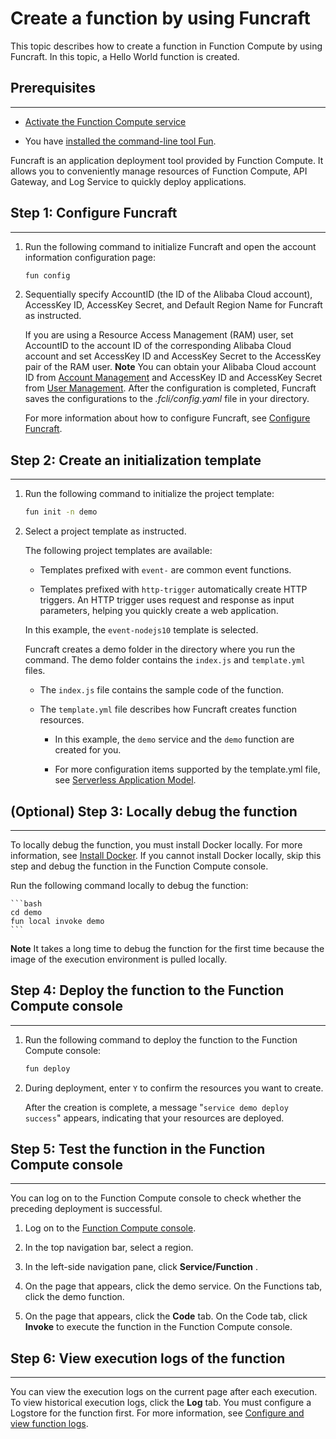 # Create a function by using Funcraft

This topic describes how to create a function in Function Compute by using Funcraft. In this topic, a Hello World function is created.

## Prerequisites
-------------

* [Activate the Function Compute service](t1880966.html#multiTask782/section-938-43e-c63)

* You have [installed the command-line tool Fun](https://github.com/alibaba/funcraft/blob/master/docs/usage/installation-zh.md?spm=a2c4g.11186623.2.16.4cc918b1zLFgpb&file=installation-zh.md).


Funcraft is an application deployment tool provided by Function Compute. It allows you to conveniently manage resources of Function Compute, API Gateway, and Log Service to quickly deploy applications.

## Step 1: Configure Funcraft 
-----------------------------------------------

1. Run the following command to initialize Funcraft and open the account information configuration page:
    ```bash
    fun config
    ```
   

2. Sequentially specify AccountID (the ID of the Alibaba Cloud account), AccessKey ID, AccessKey Secret, and Default Region Name for Funcraft as instructed.

   If you are using a Resource Access Management (RAM) user, set AccountID to the account ID of the corresponding Alibaba Cloud account and set AccessKey ID and AccessKey Secret to the AccessKey pair of the RAM user.
   **Note** You can obtain your Alibaba Cloud account ID from [Account Management](https://account.console.aliyun.com/) and AccessKey ID and AccessKey Secret from [User Management](https://usercenter.console.aliyun.com/).
   After the configuration is completed, Funcraft saves the configurations to the *.fcli/config.yaml* file in your directory.

   For more information about how to configure Funcraft, see [Configure Funcraft](t1881165.html#concept-2260072).
   




## Step 2: Create an initialization template 
--------------------------------------------------------------

1. Run the following command to initialize the project template:
    ```bash
    fun init -n demo
    ```

2. Select a project template as instructed.

   The following project templates are available:

   * Templates prefixed with `event-` are common event functions.
   
   * Templates prefixed with `http-trigger` automatically create HTTP triggers. An HTTP trigger uses request and response as input parameters, helping you quickly create a web application.
   

   

   In this example, the `event-nodejs10` template is selected.

   Funcraft creates a demo folder in the directory where you run the command. The demo folder contains the `index.js` and `template.yml` files.

   * The `index.js` file contains the sample code of the function. 
   
   * The `template.yml` file describes how Funcraft creates function resources.
     * In this example, the `demo` service and the `demo` function are created for you.
     
     * For more configuration items supported by the template.yml file, see [Serverless Application Model](https://github.com/alibaba/funcraft/blob/master/docs/specs/2018-04-03-zh-cn.md).
     

     
   

   




## (Optional) Step 3: Locally debug the function 
------------------------------------------------------------------

To locally debug the function, you must install Docker locally. For more information, see [Install Docker](https://github.com/alibaba/funcraft/blob/master/docs/usage/installation-zh.md?file=installation-zh.md#%E5%AE%89%E8%A3%85-docker%E5%8F%AF%E9%80%89). If you cannot install Docker locally, skip this step and debug the function in the Function Compute console.

Run the following command locally to debug the function:

    ```bash
    cd demo
    fun local invoke demo
    ```

**Note** It takes a long time to debug the function for the first time because the image of the execution environment is pulled locally.

## Step 4: Deploy the function to the Function Compute console 
--------------------------------------------------------------------------------

1. Run the following command to deploy the function to the Function Compute console:
    ```bash
    fun deploy
    ```
   

2. During deployment, enter `Y` to confirm the resources you want to create.

   After the creation is complete, a message "`service demo deploy success`" appears, indicating that your resources are deployed.
   




## Step 5: Test the function in the Function Compute console 
------------------------------------------------------------------------------

You can log on to the Function Compute console to check whether the preceding deployment is successful.

1. Log on to the [Function Compute console](https://fc.console.aliyun.com).

   

2. In the top navigation bar, select a region.

   

3. In the left-side navigation pane, click **Service/Function** .

   

4. On the page that appears, click the demo service. On the Functions tab, click the demo function.


5. On the page that appears, click the **Code** tab. On the Code tab, click **Invoke** to execute the function in the Function Compute console.




## Step 6: View execution logs of the function 
----------------------------------------------------------------

You can view the execution logs on the current page after each execution. To view historical execution logs, click the **Log** tab. You must configure a Logstore for the function first. For more information, see [Configure and view function logs](t1881019.html#multiTask2691).





